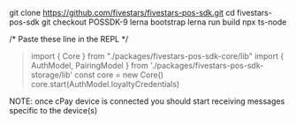 git clone https://github.com/fivestars/fivestars-pos-sdk.git
cd fivestars-pos-sdk
git checkout POSSDK-9
lerna bootstrap
lerna run build 
npx ts-node

/* Paste these line in the REPL */
> import { Core } from "./packages/fivestars-pos-sdk-core/lib"
> import { AuthModel, PairingModel } from './packages/fivestars-pos-sdk-storage/lib'
> const core = new Core()
> core.start(AuthModel.loyaltyCredentials)

NOTE: once cPay device is connected you should start receiving messages specific to the device(s)